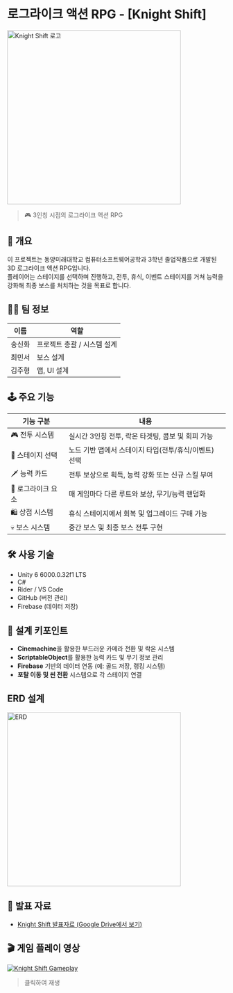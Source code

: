 # 로그라이크 액션 RPG - [Knight Shift]
<img src="/logo.png" alt="Knight Shift 로고" width="400"/>

> 🎮 3인칭 시점의 로그라이크 액션 RPG

## 📌 개요

이 프로젝트는 동양미래대학교 컴퓨터소프트웨어공학과 3학년 졸업작품으로 개발된 3D 로그라이크 액션 RPG입니다.  
플레이어는 스테이지를 선택하며 진행하고, 전투, 휴식, 이벤트 스테이지를 거쳐 능력을 강화해 최종 보스를 처치하는 것을 목표로 합니다.



## 🧑‍💻 팀 정보

| 이름 | 역할 |
|------|------|
| 송신화 | 프로젝트 총괄 / 시스템 설계 |
| 최민서 | 보스 설계 |
| 김주형 | 맵, UI 설계 |



## 🕹️ 주요 기능

| 기능 구분 | 내용 |
|----------|------|
| 🎮 전투 시스템 | 실시간 3인칭 전투, 락온 타겟팅, 콤보 및 회피 가능 |
| 🧭 스테이지 선택 | 노드 기반 맵에서 스테이지 타입(전투/휴식/이벤트) 선택 |
| 🗡️ 능력 카드 | 전투 보상으로 획득, 능력 강화 또는 신규 스킬 부여 |
| 🧪 로그라이크 요소 | 매 게임마다 다른 루트와 보상, 무기/능력 랜덤화 |
| 🛍️ 상점 시스템 | 휴식 스테이지에서 회복 및 업그레이드 구매 가능 |
| 💀 보스 시스템 | 중간 보스 및 최종 보스 전투 구현 |



## 🛠️ 사용 기술

- Unity 6 6000.0.32f1 LTS
- C#
- Rider / VS Code
- GitHub (버전 관리)
- Firebase (데이터 저장)



## 🎯 설계 키포인트

- **Cinemachine**을 활용한 부드러운 카메라 전환 및 락온 시스템
- **ScriptableObject**를 활용한 능력 카드 및 무기 정보 관리
- **Firebase** 기반의 데이터 연동 (예: 골드 저장, 랭킹 시스템)
- **포탈 이동 및 씬 전환** 시스템으로 각 스테이지 연결



## ERD 설계
<img src="/ERD.png" alt="ERD" width="400"/>



## 📄 발표 자료
- [Knight Shift 발표자료 (Google Drive에서 보기)](https://docs.google.com/presentation/d/1_1scfc_A026orfoh6rfKEbZTNfrbryuR/edit?usp=sharing&ouid=105161346780980050188&rtpof=true&sd=true)



## 🎬 게임 플레이 영상

[![Knight Shift Gameplay](https://img.youtube.com/vi/xx2BGLpsjh0/0.jpg)](https://youtu.be/xx2BGLpsjh0)

> 클릭하여 재생


